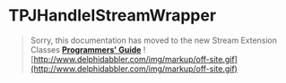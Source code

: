 <a href='Hidden comment: 
$Rev$
$Date$
'></a>

# TPJHandleIStreamWrapper #

> Sorry, this documentation has moved to the new Stream Extension Classes **[Programmers' Guide](http://wiki.delphidabbler.com/index.php/Docs/TPJHandleIStreamWrapper)** ![http://www.delphidabbler.com/img/markup/off-site.gif](http://www.delphidabbler.com/img/markup/off-site.gif)
